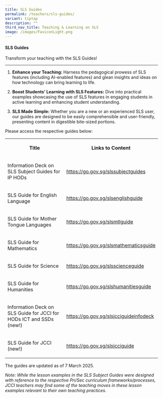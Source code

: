 ```yaml
---
title: SLS Guides
permalink: /teachers/sls-guides/
variant: tiptap
description: ""
third_nav_title: Teaching & Learning on SLS
image: /images/FaviconLight.png
---
```

<h4>SLS Guides</h4>
<p>Transform your teaching with the SLS Guides!</p>
<hr>
<ol>
<li>
<p><strong>Enhance your Teaching: </strong>Harness the pedagogical prowess
of SLS features (including AI-enabled features) and glean insights and
ideas on how technology can bring learning to life.</p>
</li>
<li>
<p><strong>Boost Students’ Learning with SLS Features:</strong> Dive into
practical examples showcasing the use of SLS features in engaging students
in active learning and enhancing student understanding.</p>
</li>
<li>
<p><strong>SLS Made Simple:</strong> Whether you are a new or an experienced
SLS user, our guides are designed to be easily comprehensible and user-friendly,
presenting content in digestible bite-sized portions.</p>
</li>
</ol>
<p>Please access the respective guides below:</p>
<table style="minWidth: 50px">
<colgroup>
<col>
<col>
</colgroup>
<tbody>
<tr>
<th rowspan="1" colspan="1">
<p>Title</p>
</th>
<th rowspan="1" colspan="1">
<p>Links to Content</p>
</th>
</tr>
<tr>
<td rowspan="1" colspan="1">
<p>Information Deck on SLS Subject Guides for IP HODs</p>
</td>
<td rowspan="1" colspan="1">
<p><a href="https://go.gov.sg/slssubjectguides" rel="noopener noreferrer nofollow" target="_blank">https://go.gov.sg/slssubjectguides</a>
</p>
</td>
</tr>
<tr>
<td rowspan="1" colspan="1">
<p>SLS Guide for English Language</p>
</td>
<td rowspan="1" colspan="1">
<p><a href="https://go.gov.sg/slsenglishguide" rel="noopener noreferrer nofollow" target="_blank">https://go.gov.sg/slsenglishguide</a>
</p>
</td>
</tr>
<tr>
<td rowspan="1" colspan="1">
<p>SLS Guide for Mother Tongue Languages</p>
</td>
<td rowspan="1" colspan="1">
<p><a href="https://go.gov.sg/slsmtlguide" rel="noopener noreferrer nofollow" target="_blank">https://go.gov.sg/slsmtlguide</a>
</p>
</td>
</tr>
<tr>
<td rowspan="1" colspan="1">
<p>SLS Guide for Mathematics</p>
</td>
<td rowspan="1" colspan="1">
<p><a href="https://go.gov.sg/slsmathematicsguide" rel="noopener noreferrer nofollow" target="_blank">https://go.gov.sg/slsmathematicsguide</a>
</p>
</td>
</tr>
<tr>
<td rowspan="1" colspan="1">
<p>SLS Guide for Science</p>
</td>
<td rowspan="1" colspan="1">
<p><a href="https://go.gov.sg/slsscienceguide" rel="noopener noreferrer nofollow" target="_blank">https://go.gov.sg/slsscienceguide</a>
</p>
</td>
</tr>
<tr>
<td rowspan="1" colspan="1">
<p>SLS Guide for Humanities</p>
</td>
<td rowspan="1" colspan="1">
<p><a href="https://go.gov.sg/slshumanitiesguide" rel="noopener noreferrer nofollow" target="_blank">https://go.gov.sg/slshumanitiesguide</a>
</p>
</td>
</tr>
<tr>
<td rowspan="1" colspan="1">
<p>Information Deck on SLS Guide for JCCI for HODs ICT and SSDs (new!)</p>
</td>
<td rowspan="1" colspan="1">
<p><a href="https://go.gov.sg/slsjcciguideinfodeck" rel="noopener noreferrer nofollow" target="_blank">https://go.gov.sg/slsjcciguideinfodeck</a>
</p>
</td>
</tr>
<tr>
<td rowspan="1" colspan="1">
<p>SLS Guide for JCCI (new!)</p>
</td>
<td rowspan="1" colspan="1">
<p><a href="https://go.gov.sg/slsjcciguide" rel="noopener noreferrer nofollow" target="_blank">https://go.gov.sg/slsjcciguide</a>&nbsp;</p>
</td>
</tr>
</tbody>
</table>
<p>The guides are updated as of 7 March 2025.</p>
<p><em>Note: While the lesson examples in the SLS Subject Guides were designed with reference to the respective Pri/Sec curriculum frameworks/processes, JCCI teachers may find some of the teaching moves in these lesson examples relevant to their own teaching practices.</em>
</p>
<p></p>